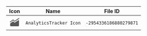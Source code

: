 | Icon | Name | File ID |
| ---  | ---  | ---     |
| ![](AnalyticsTracker%20Icon.png) | `AnalyticsTracker Icon` | `-2954336186880279871` |
